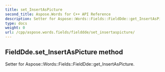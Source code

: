 ```yaml
---
title: set_InsertAsPicture
second_title: Aspose.Words for C++ API Reference
description: Setter for Aspose::Words::Fields::FieldDde::get_InsertAsPicture. 
type: docs
weight: 0
url: /cpp/aspose.words.fields/fielddde/set_insertaspicture/
---
```

## FieldDde.set_InsertAsPicture method


Setter for Aspose::Words::Fields::FieldDde::get_InsertAsPicture. 


